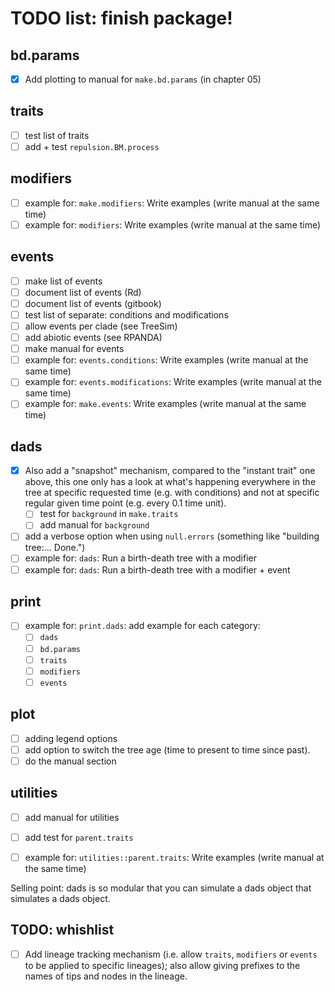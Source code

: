 # TODO list: finish package!

## bd.params

 - [x] Add plotting to manual for `make.bd.params` (in chapter 05)

## traits

 - [ ] test list of traits
 - [ ] add + test `repulsion.BM.process`

## modifiers

 - [ ] example for: `make.modifiers`: Write examples (write manual at the same time)
 - [ ] example for: `modifiers`: Write examples (write manual at the same time)

## events

 - [ ] make list of events
 - [ ] document list of events (Rd)
 - [ ] document list of events (gitbook)
 - [ ] test list of separate: conditions and modifications
 - [ ] allow events per clade (see TreeSim)
 - [ ] add abiotic events (see RPANDA)
 - [ ] make manual for events
 - [ ] example for: `events.conditions`: Write examples (write manual at the same time)
 - [ ] example for: `events.modifications`: Write examples (write manual at the same time)
 - [ ] example for: `make.events`: Write examples (write manual at the same time)

## dads

 - [x] Also add a "snapshot" mechanism, compared to the "instant trait" one above, this one only has a look at what's happening everywhere in the tree at specific requested time (e.g. with conditions) and not at specific regular given time point (e.g. every 0.1 time unit).
    - [ ] test for `background` in `make.traits`
    - [ ] add manual for `background`
 - [ ] add a verbose option when using `null.errors` (something like "building tree:... Done.") 
 - [ ] example for: `dads`: Run a birth-death tree with a modifier
 - [ ] example for: `dads`: Run a birth-death tree with a modifier + event

## print

 - [ ] example for: `print.dads`: add example for each category:
   - [ ] `dads`
   - [ ] `bd.params`
   - [ ] `traits`
   - [ ] `modifiers`
   - [ ] `events`

## plot

 - [ ] adding legend options
 - [ ] add option to switch the tree age (time to present to time since past).
 - [ ] do the manual section

## utilities

 - [ ] add manual for utilities
 - [ ] add test for `parent.traits`
 - [ ] example for: `utilities::parent.traits`: Write examples (write manual at the same time)







Selling point: dads is so modular that you can simulate a dads object that simulates a dads object.


## TODO: whishlist
 - [ ] Add lineage tracking mechanism (i.e. allow `traits`, `modifiers` or `events` to be applied to specific lineages); also allow giving prefixes to the names of tips and nodes in the lineage.
